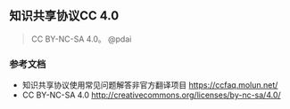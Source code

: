 ## 知识共享协议CC 4.0

> CC BY-NC-SA 4.0。 @pdai


### 参考文档
+ 知识共享协议使用常见问题解答非官方翻译项目 https://ccfaq.molun.net/
+ CC BY-NC-SA 4.0 http://creativecommons.org/licenses/by-nc-sa/4.0/